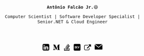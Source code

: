 <p align='center'><samp><strong>Antônio Falcão Jr.</strong>😄</samp></p> 
<p align='center'> <samp>Computer Scientist | Software Developer Specialist | Senior.NET & Cloud Engineer</samp></p>
<br><br>
<p align='center'>
<a href="https://br.linkedin.com/"><img height="22" src="img/linkedin.png"></a>&nbsp;&nbsp;
<a href="https://medium.com/@antoniofalcaojr"><img height="22" src="img/medio.png" alt=""></a>&nbsp;&nbsp;
<a href="https://stackoverflow.com/users/13142131/antonio-falc%c3%a3o-jr"><img height="22" src="img/estouro-de-pilha.png"></a>&nbsp;&nbsp;
<a href="https://dev.to/antoniofalcao"><img height="22" src="img/dev.png" alt=""></a>&nbsp;&nbsp;
<a href="https://antoniofalcao.github.io/"><img height="22" src="img/external.png" alt=""></a>&nbsp;&nbsp;
<a href="mailto:arfj@edu.univali.br"><img height="25" src="img/enviar.png" alt=""></a>
</p>

